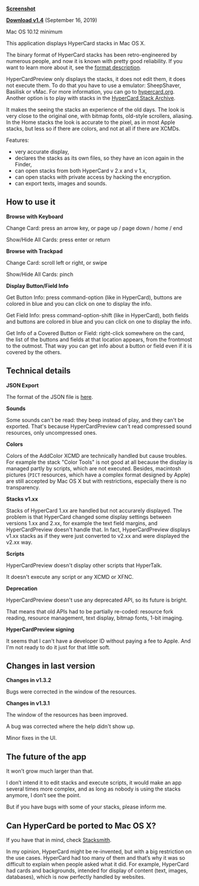 **[Screenshot](http://pierrelorenzi.fr/hypercard/screenshot.png)**

**[Download v1.4](https://github.com/PierreLorenzi/HyperCardPreview/releases/download/1.4/HyperCardPreview.app.zip)** (September 16, 2019)

Mac OS 10.12 minimum

This application displays HyperCard stacks in Mac OS X.

The binary format of HyperCard stacks has been retro-engineered by numerous people, and now it is known with pretty good reliability. If you want to learn more about it, see the [format description](StackFormat.md).

HyperCardPreview only displays the stacks, it does not edit them, it does not execute them. To do that you have to use a emulator: SheepShaver, Basilisk or vMac. For more information, you can go to [hypercard.org](http://hypercard.org/). Another option is to play with stacks in the [HyperCard Stack Archive](https://archive.org/details/hypercardstacks).

It makes the seeing the stacks an experience of the old days. The look is very close to the original one, with bitmap fonts, old-style scrollers, aliasing. In the Home stacks the look is accurate to the pixel, as in most Apple stacks, but less so if there are colors, and not at all if there are XCMDs.

Features:
- very accurate display,
- declares the stacks as its own files, so they have an icon again in the Finder,
- can open stacks from both HyperCard v 2.x and v 1.x,
- can open stacks with private access by hacking the encryption.
- can export texts, images and sounds.

## How to use it

**Browse with Keyboard**

Change Card: press an arrow key, or page up / page down / home / end

Show/Hide All Cards: press enter or return

**Browse with Trackpad**

Change Card: scroll left or right, or swipe

Show/Hide All Cards: pinch

**Display Button/Field Info**

Get Button Info: press command-option (like in HyperCard), buttons are colored in blue and you can click on one to display the info.

Get Field Info: press command-option-shift (like in HyperCard), both fields and buttons are colored in blue and you can click on one to display the info.

Get Info of a Covered Button or Field: right-click somewhere on the card, the list of the buttons and fields at that location appears, from the frontmost to the outmost. That way you can get info about a button or field even if it is covered by the others.

## Technical details

**JSON Export**

The format of the JSON file is [here](JSONModel.md).

**Sounds**

Some sounds can't be read: they beep instead of play, and they can't be exported. That's because HyperCardPreview can't read compressed sound resources, only uncompressed ones.

**Colors**

Colors of the AddColor XCMD are technically handled but cause troubles. For example the stack "Color Tools" is not good at all because the display is managed partly by scripts, which are not executed. Besides, macintosh pictures (`PICT` resources, which have a complex format designed by Apple) are still accepted by Mac OS X but with restrictions, especially there is no transparency.

**Stacks v1.xx**

Stacks of HyperCard 1.xx are handled but not accurarely displayed. The problem is that HyperCard changed some display settings between versions 1.xx and 2.xx, for example the text field margins, and HyperCardPreview doesn't handle that. In fact, HyperCardPreview displays v1.xx stacks as if they were just converted to v2.xx and were displayed the v2.xx way.

**Scripts**

HyperCardPreview doesn't display other scripts that HyperTalk.

It doesn't execute any script or any XCMD or XFNC.

**Deprecation**

HyperCardPreview doesn't use any deprecated API, so its future is bright.

That means that old APIs had to be partially re-coded: resource fork reading, resource management, text display, bitmap fonts, 1-bit imaging.

**HyperCardPreview signing**

It seems that I can't have a developer ID without paying a fee to Apple. And I'm not ready to do it just for that little soft.

## Changes in last version

**Changes in v1.3.2**

Bugs were corrected in the window of the resources.

**Changes in v1.3.1**

The window of the resources has been improved.

A bug was corrected where the help didn't show up.

Minor fixes in the UI.

## The future of the app

It won’t grow much larger than that.

I don’t intend it to edit stacks and execute scripts, it would make an app several times more complex, and as long as nobody is using the stacks anymore, I don’t see the point.

But if you have bugs with some of your stacks, please inform me.

## Can HyperCard be ported to Mac OS X?

If you have that in mind, check [Stacksmith](https://github.com/uliwitness/Stacksmith).

In my opinion, HyperCard might be re-invented, but with a big restriction on the use cases. HyperCard had too many of them and that’s why it was so difficult to explain when people asked what it did. For example, HyperCard had cards and backgrounds, intended for display of content (text, images, databases), which is now perfectly handled by websites.

